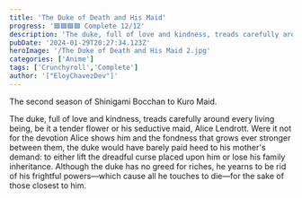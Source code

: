 ```yaml
---
title: 'The Duke of Death and His Maid'
progress: '🟩🟩🟩🟩 Complete 12/12'
description: 'The duke, full of love and kindness, treads carefully around every living being, be it a tender flower or his seductive maid, Alice Lendrott'
pubDate: '2024-01-29T20:27:34.123Z'
heroImage: '/The Duke of Death and His Maid 2.jpg'
categories: ['Anime']
tags: ['Crunchyroll','Complete']
author: '["EloyChavezDev"]'
---
```

The second season of Shinigami Bocchan to Kuro Maid.

The duke, full of love and kindness, treads carefully around every living being, be it a tender flower or his seductive maid, Alice Lendrott. Were it not for the devotion Alice shows him and the fondness that grows ever stronger between them, the duke would have barely paid heed to his mother's demand: to either lift the dreadful curse placed upon him or lose his family inheritance. Although the duke has no greed for riches, he yearns to be rid of his frightful powers—which cause all he touches to die—for the sake of those closest to him.